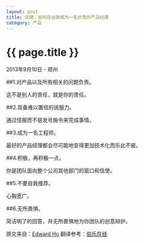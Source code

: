 ```yaml
---
layout: post
title: 文摘：如何在谷歌成为一名优秀的产品经理
category: 产品
---
```

{{ page.title }}
================
<p class="meta">2013年9月10日 - 郑州</p>
##1.对产品以及所有相关的问题负责。

这不是别人的责任，就是你的责任。

##2.具备难以置信的说服力。

通过信服而不是发号施令来完成事情。

##3.成为一名工程师。

最好的产品经理都会尽可能地变得更加技术化而乐此不疲。

##4.积极，再积极一点。

你是团队面向整个公司其他部门的窗口和信使。

##5.不要自我推荐。

心胸宽广。

##6.无所畏惧。

简洁明了的回答，并无所畏惧地为你团队的创意辩护。

原文来自：[Edward Ho](http://www.quora.com/Google/What-makes-someone-a-great-product-manager-at-Google/answer/Edward-Ho-1) 
翻译参考：[伯乐在线](http://www.jobbole.com)
